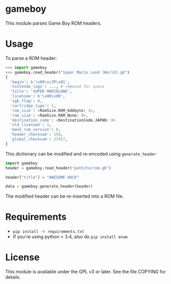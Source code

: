 gameboy
=======

This module parses Game Boy ROM headers.

Usage
=====

To parse a ROM header:

```python
>>> import gameboy
>>> gameboy.read_header("Super Mario Land (World).gb")
{
  'begin': b'\x00\xc3P\x01',
  'nintendo_logo': ..., # removed for space
  'title': 'SUPER MARIOLAND',
  'licensee': b'\x00\x00',
  'sgb_flag': 0,
  'cartridge_type': 1,
  'rom_size': <RomSize.ROM_64kbyte: 1>,
  'ram_size': <RamSize.RAM_None: 0>,
  'destination_code': <DestinationCode.JAPAN: 0>
  'old_licensee': 1,
  'mask_rom_version': 0,
  'header_checksum': 158,
  'global_checksum': 27457,
}
```

This dictionary can be modified and re-encoded using `generate_header`

```python
import gameboy
header = gameboy.read_header("path/to/rom.gb")

header["title"] = "AWESOME HACK"

data = gameboy.generate_header(header)
```

The modified header can be re-inserted into a ROM file.

Requirements
============

* `pip install -r requirements.txt`
* If you're using python < 3.4, also do `pip install enum`

License
=======

This module is available under the GPL v3 or later. See the file COPYING for
details.
